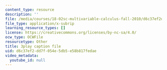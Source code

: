 ```yaml
---
content_type: resource
description: ''
file: /media/courses/18-02sc-multivariable-calculus-fall-2010/d6c37ef2dd7f054e5db5e58b817fedae_6T13yRjtd-o.srt
file_type: application/x-subrip
learning_resource_types: []
license: https://creativecommons.org/licenses/by-nc-sa/4.0/
ocw_type: OCWFile
resourcetype: Other
title: 3play caption file
uid: d6c37ef2-dd7f-054e-5db5-e58b817fedae
video_metadata:
  youtube_id: null
---
```

